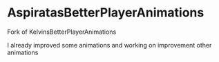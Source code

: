 # AspiratasBetterPlayerAnimations
Fork of KelvinsBetterPlayerAnimations

I already improved some animations and working on improvement other animations
